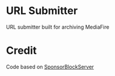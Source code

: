 # URL Submitter

URL submitter built for archiving MediaFire

# Credit

Code based on [SponsorBlockServer](https://github.com/ajayyy/SponsorBlockServer)